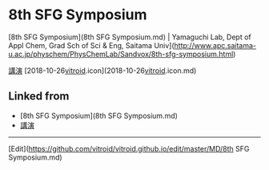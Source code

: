 # 8th SFG Symposium

[8th SFG Symposium](8th SFG Symposium.md) | Yamaguchi Lab, Dept of Appl Chem, Grad Sch of Sci & Eng, Saitama Univ](http://www.apc.saitama-u.ac.jp/physchem/PhysChemLab/Sandvox/8th-sfg-symposium.html)

[講演](講演.md)  [2018-10-26[vitroid](vitroid.md).icon](2018-10-26[vitroid](vitroid.md).icon.md) 


## Linked from

* [8th SFG Symposium](8th SFG Symposium.md)
* [講演](講演.md)


----
[Edit](https://github.com/vitroid/vitroid.github.io/edit/master/MD/8th SFG Symposium.md)
